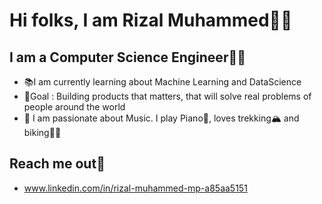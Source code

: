 # Hi folks, I am Rizal Muhammed🙋‍♂️

## I am a Computer Science Engineer👨‍💻

- 📚I am currently learning about Machine Learning and DataScience
- 🥅Goal : Building products that matters, that will solve real problems of people around the world
- 🤪 I am passionate about Music. I play Piano🎹, loves trekking🏔 and biking🚴‍♂️


## Reach me out📱
- www.linkedin.com/in/rizal-muhammed-mp-a85aa5151
